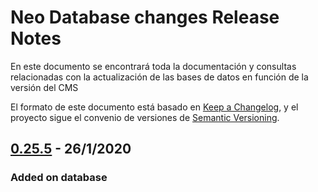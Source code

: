 # Neo Database changes Release Notes

En este documento se encontrará toda la documentación y consultas relacionadas con la actualización de las bases de datos en función de la versión del CMS

El formato de este documento está basado en [Keep a Changelog](https://keepachangelog.com/en/1.0.0/), y el proyecto sigue el convenio de versiones de [Semantic Versioning](https://semver.org/spec/v2.0.0.html).

## [0.25.5](https://gitlab.com/neozink/neo-admin-3x/tags/v0.25.5) - 26/1/2020

### Added on database
